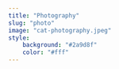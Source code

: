 ```yaml
---
title: "Photography"
slug: "photo"
image: "cat-photography.jpeg"
style:
    background: "#2a9d8f"
    color: "#fff"
---
```

